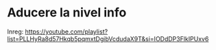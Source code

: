 # Aducere la nivel info

Inreg: https://youtube.com/playlist?list=PLLHyRa8d57Hkqb5pqmxtDgibVcdudaX9T&si=IODdDP3FlkIPUxv6